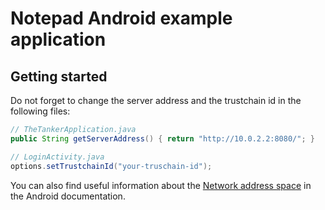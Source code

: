 # Notepad Android example application

## Getting started

Do not forget to change the server address and the trustchain id in the following files:

```java
// TheTankerApplication.java
public String getServerAddress() { return "http://10.0.2.2:8080/"; }
```

```java
// LoginActivity.java
options.setTrustchainId("your-truschain-id");
```

You can also find useful information about the [Network address space](https://developer.android.com/studio/run/emulator-networking) in the Android documentation.